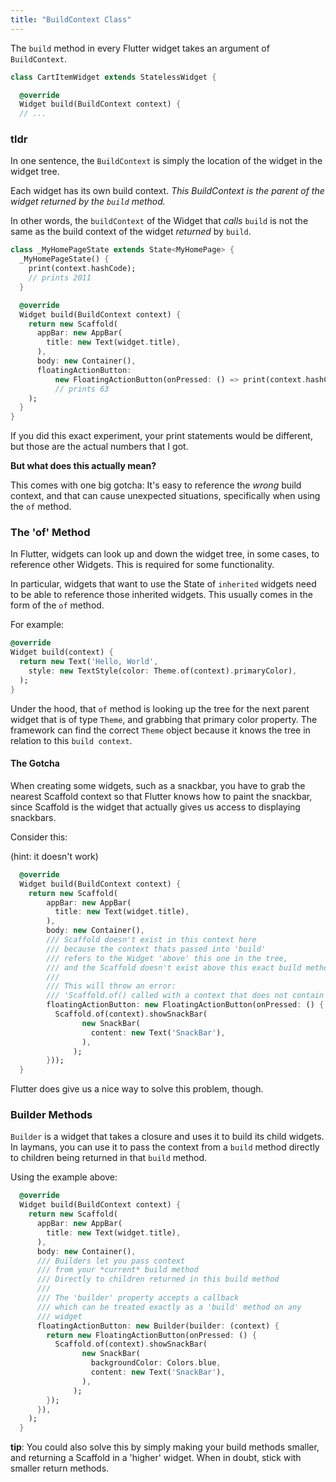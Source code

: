 ```yaml
---
title: "BuildContext Class"
---
```


The `build` method in every Flutter widget takes an argument of `BuildContext`.

```dart
class CartItemWidget extends StatelessWidget {

  @override
  Widget build(BuildContext context) {
  // ...
```

<div class='aside'>

### tldr

In one sentence, the `BuildContext` is simply the location of the widget in the
widget tree.

</div>

Each widget has its own build context. _This BuildContext is the parent of the
widget returned by the `build` method._

In other words, the `buildContext` of the Widget that _calls_ `build` is not the
same as the build context of the widget _returned_ by `build`.

```dart
class _MyHomePageState extends State<MyHomePage> {
  _MyHomePageState() {
    print(context.hashCode);
    // prints 2011
  }

  @override
  Widget build(BuildContext context) {
    return new Scaffold(
      appBar: new AppBar(
        title: new Text(widget.title),
      ),
      body: new Container(),
      floatingActionButton:
          new FloatingActionButton(onPressed: () => print(context.hashCode)),
          // prints 63
    );
  }
}
```

If you did this exact experiment, your print statements would be different, but
those are the actual numbers that I got.

**But what does this actually mean?**

This comes with one big gotcha: It's easy to reference the _wrong_ build
context, and that can cause unexpected situations, specifically when using
the `of` method.

### The 'of' Method

In Flutter, widgets can look up and down the widget tree, in some cases, to
reference other Widgets. This is required for some functionality.

In particular, widgets that want to use the State of `inherited` widgets need
to be able to reference those inherited widgets. This usually comes in the form
of the `of` method.

For example:

```dart
@override
Widget build(context) {
  return new Text('Hello, World',
    style: new TextStyle(color: Theme.of(context).primaryColor),
  );
}
```

Under the hood, that `of` method is looking up the tree for the next parent
widget that is of type `Theme`, and grabbing that primary color property. The
framework can find the correct `Theme` object because it knows the tree in
relation to this `build context`.

#### The Gotcha

When creating some widgets, such as a snackbar, you have to grab the nearest
Scaffold context so that Flutter knows how to paint the snackbar, since
Scaffold is the widget that actually gives us access to displaying snackbars.

Consider this:

(hint: it doesn't work)

```dart
  @override
  Widget build(BuildContext context) {
    return new Scaffold(
        appBar: new AppBar(
          title: new Text(widget.title),
        ),
        body: new Container(),
        /// Scaffold doesn't exist in this context here
        /// because the context thats passed into 'build'
        /// refers to the Widget 'above' this one in the tree,
        /// and the Scaffold doesn't exist above this exact build method
        ///
        /// This will throw an error:
        /// 'Scaffold.of() called with a context that does not contain a Scaffold.'
        floatingActionButton: new FloatingActionButton(onPressed: () {
          Scaffold.of(context).showSnackBar(
                new SnackBar(
                  content: new Text('SnackBar'),
                ),
              );
        }));
  }
```

Flutter does give us a nice way to solve this problem, though.

### Builder Methods

`Builder` is a widget that takes a closure and uses it to build its child
widgets. In laymans, you can use it to pass the context from a `build` method
directly to children being returned in that `build` method.

Using the example above:

```dart
  @override
  Widget build(BuildContext context) {
    return new Scaffold(
      appBar: new AppBar(
        title: new Text(widget.title),
      ),
      body: new Container(),
      /// Builders let you pass context
      /// from your *current* build method
      /// Directly to children returned in this build method
      ///
      /// The 'builder' property accepts a callback
      /// which can be treated exactly as a 'build' method on any
      /// widget
      floatingActionButton: new Builder(builder: (context) {
        return new FloatingActionButton(onPressed: () {
          Scaffold.of(context).showSnackBar(
                new SnackBar(
                  backgroundColor: Colors.blue,
                  content: new Text('SnackBar'),
                ),
              );
        });
      }),
    );
  }
```

<div class='tip'>

**tip**: You could also solve this by simply making your build methods
smaller, and returning a Scaffold in a 'higher' widget. When in doubt, stick
with smaller return methods.

</div>
